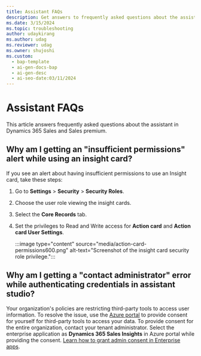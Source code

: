 ```yaml
---
title: Assistant FAQs
description: Get answers to frequently asked questions about the assistant.
ms.date: 3/15/2024
ms.topic: troubleshooting
author: udaykirang
ms.author: udag
ms.reviewer: udag
ms.owner: shujoshi
ms.custom:
  - bap-template
  - ai-gen-docs-bap
  - ai-gen-desc
  - ai-seo-date:03/11/2024
---
```


# Assistant FAQs

This article answers frequently asked questions about the assistant in Dynamics 365 Sales and Sales premium.

## Why am I getting an "insufficient permissions" alert while using an insight card?

If you see an alert about having insufficient permissions to use an Insight card, take these steps:  

1. Go to **Settings** > **Security** > **Security Roles**.  
2. Choose the user role viewing the insight cards.  
3. Select the **Core Records** tab.  
4. Set the privileges to Read and Write access for **Action card** and **Action card User Settings**.  

   :::image type="content" source="media/action-card-permissions600.png" alt-text="Screenshot of the insight card security role privilege.":::

## Why am I getting a "contact administrator" error while authenticating credentials in assistant studio?

Your organization's policies are restricting third-party tools to access user information. To resolve the issue, use the [Azure portal](https://portal.azure.com) to provide consent for yourself for third-party tools to access your data. To provide consent for the entire organization, contact your tenant administrator. Select the enterprise application as **Dynamics 365 Sales Insights** in Azure portal while providing the consent. [Learn how to grant admin consent in Enterprise apps](/azure/active-directory/manage-apps/grant-admin-consent#grant-admin-consent-in-enterprise-apps).

